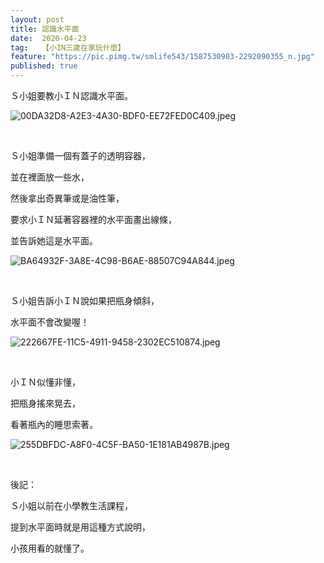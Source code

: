 ```yaml
---
layout: post
title: 認識水平面
date:  2020-04-23
tag:   【小IN三歲在家玩什麼】
feature: "https://pic.pimg.tw/smlife543/1587530903-2292090355_n.jpg"
published: true 
---
```

<p>Ｓ小姐要教小ＩＮ認識水平面。</p>

<p><img alt="00DA32D8-A2E3-4A30-BDF0-EE72FED0C409.jpeg" src="https://pic.pimg.tw/smlife543/1587530903-2292090355_n.jpg" title="00DA32D8-A2E3-4A30-BDF0-EE72FED0C409.jpeg"></p>

<p>&nbsp;</p>

<p>Ｓ小姐準備一個有蓋子的透明容器，</p>

<p>並在裡面放一些水，</p>

<p>然後拿出奇異筆或是油性筆，</p>

<p>要求小ＩＮ延著容器裡的水平面畫出線條，</p>

<p>並告訴她這是水平面。</p>

<p><img alt="BA64932F-3A8E-4C98-B6AE-88507C94A844.jpeg" src="https://pic.pimg.tw/smlife543/1587530903-3356287626_n.jpg" title="BA64932F-3A8E-4C98-B6AE-88507C94A844.jpeg"></p>

<p>&nbsp;</p>

<p>Ｓ小姐告訴小ＩＮ說如果把瓶身傾斜，</p>

<p>水平面不會改變喔！</p>

<p><img alt="222667FE-11C5-4911-9458-2302EC510874.jpeg" src="https://pic.pimg.tw/smlife543/1587530903-92385083_n.jpg" title="222667FE-11C5-4911-9458-2302EC510874.jpeg"></p>

<p>&nbsp;</p>

<p>小ＩＮ似懂非懂，</p>

<p>把瓶身搖來晃去，</p>

<p>看著瓶內的睡思索著。</p>

<p><img alt="255DBFDC-A8F0-4C5F-BA50-1E181AB4987B.jpeg" src="https://pic.pimg.tw/smlife543/1587530904-656608417_n.jpg" title="255DBFDC-A8F0-4C5F-BA50-1E181AB4987B.jpeg"></p>

<p>&nbsp;</p>

<p>後記：</p>

<p>Ｓ小姐以前在小學教生活課程，</p>

<p>提到水平面時就是用這種方式說明，</p>

<p>小孩用看的就懂了。</p>

